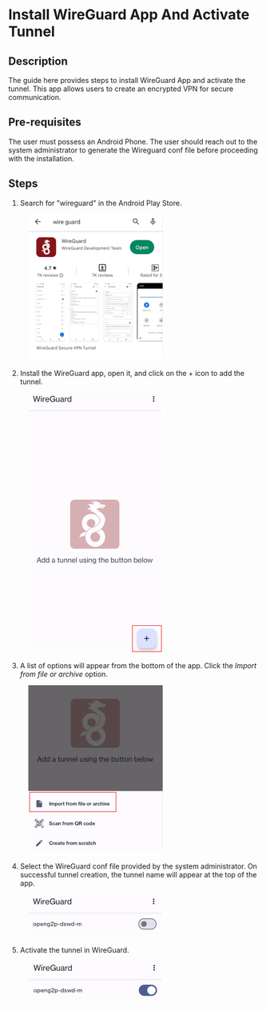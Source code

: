 # Install WireGuard App And Activate Tunnel

## Description&#x20;

The guide here provides steps to install WireGuard App and activate the tunnel. This app allows users to create an encrypted VPN for secure communication.

## Pre-requisites

The user must possess an Android Phone. The user should reach out to the system administrator to generate the Wireguard conf file before proceeding with the installation.

## Steps

1. Search for "wireguard" in the Android Play Store.&#x20;

<figure><img src="../../.gitbook/assets/image (8).png" alt=""><figcaption></figcaption></figure>

2. Install the WireGuard app, open it, and click on the + icon to add the tunnel.

<figure><img src="../../.gitbook/assets/image (11).png" alt=""><figcaption></figcaption></figure>

3. A list of options will appear from the bottom of the app. Click the _Import from file or archive_ option.&#x20;

<figure><img src="../../.gitbook/assets/image (5).png" alt=""><figcaption></figcaption></figure>

4. Select the WireGuard conf file provided by the system administrator. On successful tunnel creation, the tunnel name will appear at the top of the app.

<figure><img src="../../.gitbook/assets/image (13).png" alt=""><figcaption></figcaption></figure>

5. Activate the tunnel in WireGuard.

<figure><img src="../../.gitbook/assets/image.png" alt=""><figcaption></figcaption></figure>
